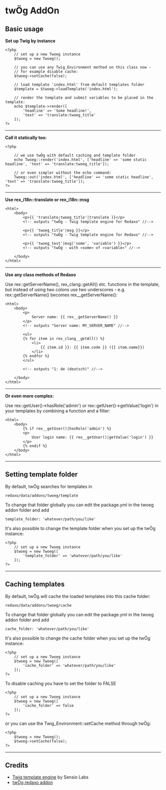 twÖg AddOn
============================


Basic usage
-------------

**Set up Twig by instance**

    <?php
        // set up a new Twoeg instance
        $twoeg = new Twoeg();

        // you can use any Twig_Environment method on this class now -
        // for example disable cache:
        $twoeg->setCache(false);

        // load template 'index.html' from default templates folder
        $template = $twoeg->loadTemplate('index.html');

        // render the template and submit variables to be placed in the template:
        echo $template->render([
            'headline' => 'Some headline!',
            'text' => 'translate:twoeg_title'
        ]);
    ?>


---
**Call it statically too:**

    <?php

        // we use twÖg with default caching and template folder
        echo Twoeg::render('index.html', ['headline' => 'some static headline', 'text' => 'translate:twoeg_title']);

        // or even simpler without the echo command:
        Twoeg::out('index.html', ['headline' => 'some static headline', 'text' => 'translate:twoeg_title']);
    ?>


---
**Use rex_i18n::translate or rex_i18n::msg**

    <html>
        <body>
            <p>{{ 'translate:twoeg_title'|translate }}</p>
            <!-- outputs "twÖg - Twig template engine for Redaxo" //-->

            <p>{{ 'twoeg_title'|msg }}</p>
            <!-- outputs "twÖg - Twig template engine for Redaxo" //-->

            <p>{{ 'twoeg_test'|msg('some', 'variable') }}</p>
            <!-- outputs "twÖg - with »some« of »variable«" //-->

        </body>
    </html>

---
**Use any class methods of Redaxo**

Use rex::getServerName(), rex_clang::getAll() etc. functions in the template,
but instead of using two colons use two underscores - e.g.
rex::getServerName() becomes rex__getServerName():

    <html>
        <body>
            <p>
                Server name: {{ rex__getServerName() }}
            </p>
            <!-- outputs "Server name: MY_SERVER_NAME" //-->

            <ul>
            {% for item in rex_clang__getAll() %}
                <li>
                    {{ item.id }}: {{ item.code }} ({{ item.name}})
                </li>
            {% endfor %}
            </ul>

            <!-- outputs "1: de (deutsch)" //-->

        </body>
    </html>

---
**Or even more complex:**

Use rex::getUser()->hasRole('admin') or rex::getUser()->getValue('login')
in your templates by combining a function and a filter:

    <html>
        <body>
            {% if rex__getUser()|hasRole('admin') %}
            <p>
                User login name: {{ rex__getUser()|getValue('login') }}
            </p>
            {% endif %}
        </body>
    </html>

---
Setting template folder
-------------
By default, twÖg searches for templates in

    redaxo/data/addons/twoeg/template

To change that folder globally you can edit the package.yml in the twoeg addon folder and add

    template_folder: 'whatever/path/you/like'

It's also possible to change the template folder when you set up the twÖg instance:

    <?php
        // set up a new Twoeg instance
        $twoeg = new Twoeg([
            'template_folder' => 'whatever/path/you/like'
        ]);
    ?>

---
Caching templates
-------------
By default, twÖg will cache the loaded templates into this cache folder:

    redaxo/data/addons/twoeg/cache

To change that folder globally you can edit the package.yml in the twoeg addon folder and add

    cache_folder: 'whatever/path/you/like'

It's also possible to change the cache folder when you set up the twÖg instance:

    <?php
        // set up a new Twoeg instance
        $twoeg = new Twoeg([
            'cache_folder' => 'whatever/path/you/like'
        ]);
    ?>

To disable caching you have to set the folder to FALSE

    <?php
        // set up a new Twoeg instance
        $twoeg = new Twoeg([
            'cache_folder' => false
        ]);
    ?>

or you can use the Twig_Environment::setCache method through twÖg:

    <?php
        $twoeg = new Twoeg();
        $twoeg->setCache(false);
    ?>

---
Credits
-------
* [Twig template engine](http://twig.sensiolabs.org/) by Sensio Labs
* [twÖg redaxo addon](https://github.com/FriendsOfREDAXO/twoeg)
